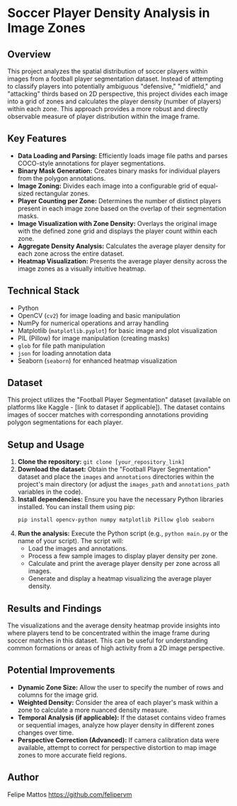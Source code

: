 # Soccer Player Density Analysis in Image Zones

## Overview

This project analyzes the spatial distribution of soccer players within images from a football player segmentation dataset. Instead of attempting to classify players into potentially ambiguous "defensive," "midfield," and "attacking" thirds based on 2D perspective, this project divides each image into a grid of zones and calculates the player density (number of players) within each zone. This approach provides a more robust and directly observable measure of player distribution within the image frame.

## Key Features

* **Data Loading and Parsing:** Efficiently loads image file paths and parses COCO-style annotations for player segmentations.
* **Binary Mask Generation:** Creates binary masks for individual players from the polygon annotations.
* **Image Zoning:** Divides each image into a configurable grid of equal-sized rectangular zones.
* **Player Counting per Zone:** Determines the number of distinct players present in each image zone based on the overlap of their segmentation masks.
* **Image Visualization with Zone Density:** Overlays the original image with the defined zone grid and displays the player count within each zone.
* **Aggregate Density Analysis:** Calculates the average player density for each zone across the entire dataset.
* **Heatmap Visualization:** Presents the average player density across the image zones as a visually intuitive heatmap.

## Technical Stack

* Python
* OpenCV (`cv2`) for image loading and basic manipulation
* NumPy for numerical operations and array handling
* Matplotlib (`matplotlib.pyplot`) for basic image and plot visualization
* PIL (Pillow) for image manipulation (creating masks)
* `glob` for file path manipulation
* `json` for loading annotation data
* Seaborn (`seaborn`) for enhanced heatmap visualization

## Dataset

This project utilizes the "Football Player Segmentation" dataset (available on platforms like Kaggle - [link to dataset if applicable]). The dataset contains images of soccer matches with corresponding annotations providing polygon segmentations for each player.

## Setup and Usage

1.  **Clone the repository:** `git clone [your_repository_link]`
2.  **Download the dataset:** Obtain the "Football Player Segmentation" dataset and place the `images` and `annotations` directories within the project's main directory (or adjust the `images_path` and `annotations_path` variables in the code).
3.  **Install dependencies:** Ensure you have the necessary Python libraries installed. You can install them using pip:
    ```bash
    pip install opencv-python numpy matplotlib Pillow glob seaborn
    ```
4.  **Run the analysis:** Execute the Python script (e.g., `python main.py` or the name of your script). The script will:
    * Load the images and annotations.
    * Process a few sample images to display player density per zone.
    * Calculate and print the average player density per zone across all images.
    * Generate and display a heatmap visualizing the average player density.

## Results and Findings

The visualizations and the average density heatmap provide insights into where players tend to be concentrated within the image frame during soccer matches in this dataset. This can be useful for understanding common formations or areas of high activity from a 2D image perspective.

## Potential Improvements

* **Dynamic Zone Size:** Allow the user to specify the number of rows and columns for the image grid.
* **Weighted Density:** Consider the area of each player's mask within a zone to calculate a more nuanced density measure.
* **Temporal Analysis (if applicable):** If the dataset contains video frames or sequential images, analyze how player density in different zones changes over time.
* **Perspective Correction (Advanced):** If camera calibration data were available, attempt to correct for perspective distortion to map image zones to more accurate field regions.

## Author

Felipe Mattos 
https://github.com/felipervm
